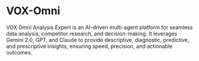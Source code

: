 # VOX-Omni
VOX Omni Analysis Expert is an AI-driven multi-agent platform for seamless data analysis, competitor research, and decision-making. It leverages Gemini 2.0, GPT, and Claude to provide descriptive, diagnostic, predictive, and prescriptive insights, ensuring speed, precision, and actionable outcomes.
